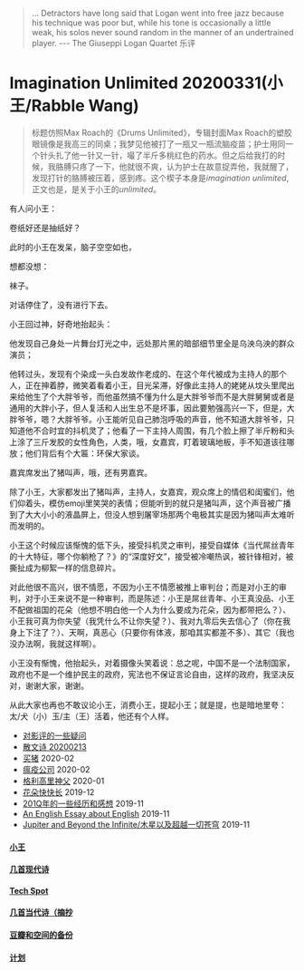 > ... Detractors have long said that Logan went into free jazz because his technique was poor but, while his tone is occasionally a little weak, his solos never sound random in the manner of an undertrained player. --- The Giuseppi Logan Quartet 乐评

# Imagination Unlimited 20200331(小王/Rabble Wang)

> 标题仿照Max Roach的《Drums Unlimited》，专辑封面Max Roach的塑胶眼镜像是我高三的同桌；我梦见他被打了一瓶又一瓶流脑疫苗；护士用同一个针头扎了他一针又一针，嘬了半斤多桃红色的药水。但之后给我打的时候，我胳膊只疼了一下，他就很不爽，认为护士在故意捉弄他，我就醒了，发现打针的胳膊被压着，感到疼。这个楔子本身是*imagination unlimited*, 正文也是，是关于小王的*unlimited*。

有人问小王：

卷纸好还是抽纸好？

此时的小王在发呆，脑子空空如也，

想都没想：

袜子。

对话停住了，没有进行下去。

小王回过神，好奇地抬起头：

他发现自己身处一片舞台灯光之中，远处那片黑的暗部细节里全是乌泱乌泱的群众演员；

他转过头，发现有个染成一头白发故作老成的、在这个年代被成为主持人的那个人，正在抻着脖，微笑着看着小王，目光呆滞，好像此主持人的姥姥从坟头里爬出来给他生了个大胖爷爷，而他虽然搞不懂为什么是大胖爷爷而不是大胖舅舅或者是通用的大胖小子，但人复活和人出生总不是坏事，因此要勉强高兴一下，但是，大胖爷爷，嗯？大胖爷爷。小王能听见自己肺泡呼吸的声音，他不知道大胖爷爷，只知道他不合时宜的抖机灵了；他看了一下主持人周围，有几个脸上擦了半斤粉和头上涂了三斤发胶的女性角色，人类，哦，女嘉宾，盯着玻璃地板，手不知道该往哪放；他们背后有个大匾：环保大家谈。

嘉宾席发出了猪叫声，哦，还有男嘉宾。

除了小王，大家都发出了猪叫声，主持人，女嘉宾，观众席上的情侣和闺蜜们，他们仰着头，模仿emoji里笑哭的表情；但能听到的就只是猪叫声，这个声音被广播到了大大小小的液晶屏上，但没人想到屠宰场那两个电极其实是因为猪叫声太难听而发明的。

小王这个时候应该惭愧的低下头，接受抖机灵之审判，接受自媒体《当代屌丝青年的十大特征，哪个你躺枪了？》的“深度好文”，接受被冷嘲热讽，被针锋相对，被撕扯成为柳絮一样的信息碎片。

对此他很不高兴，很不情愿，不因为小王不情愿被推上审判台；而是对小王的审判，对于小王来说不是一种审判，而是陈述：小王是屌丝青年、小王真没品、小王不配做祖国的花朵（他想不明白他一个人为什么要成为花朵，因为都带把么？）、小王我可真为你失望（我凭什么不让你失望？）、我对九零后失去信心了（你在我身上下注了？）、天啊，真恶心（只要你有体液，那咱其实都差不多）、其它（我也没办法啊，我就这样啊）。

小王没有惭愧，他抬起头，对着摄像头笑着说：总之呢，中国不是一个法制国家，政府也不是一个维护民主的政府，宪法也不保证言论自由，这样的政府，我坚决反对，谢谢大家，谢谢。

从此大家也再也不敢议论小王，消费小王，提起小王；就是提，也是暗地里夸：太/犬（小）玉/主（王）活着，他还有个人样。

* [对影评的一些疑问](posts/2020-03-11-mreview.md)
* [散文诗 20200213](posts/2020-02-13-v.md)
* [买猪](posts/2020-02-09-pig.md) 2020-02
* [瘟疫公司](posts/2020-02-02-ncov.md) 2020-02
* [格利高里神父](posts/2020-01-05-hl2.md) 2020-01
* [花朵快快长](posts/2019-12-21-none.md) 2019-12
* [201Q年的一些经历和感想](posts/2019-11-30-q.md) 2019-11
* [An English Essay about English](posts/2019-11-english.md) 2019-11
* [Jupiter and Beyond the Infinite/木星以及超越一切苍穹](posts/2019-11-26-idx.md) 2019-11

#### [小王](index_wang.md)

#### [几首现代诗](index_mverse.md)

#### [Tech Spot](index_tech.md)

#### [几首当代诗（摘抄](contemporary/intro.md)

#### [豆瓣和空间的备份](index_history.md)

#### [计划](posts/plan.md)
